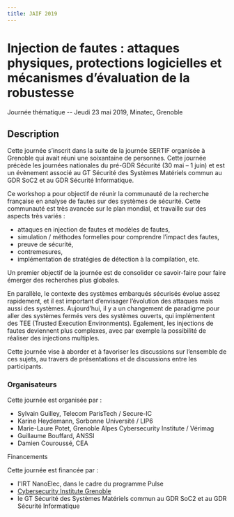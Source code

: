 ```yaml
---
title: JAIF 2019
---
```


# Injection de fautes : attaques physiques, protections logicielles et mécanismes d’évaluation de la robustesse

Journée thématique -- Jeudi 23 mai 2019, Minatec, Grenoble

## Description


Cette journée s’inscrit dans la suite de la  journée SERTIF organisée à Grenoble qui avait réuni une soixantaine de personnes.
Cette journée précède les journées nationales du pré-GDR Sécurité (30 mai – 1 juin) et est un évènement associé au GT Sécurité des Systèmes Matériels commun au GDR SoC2 et au GDR Sécurité Informatique.



Ce workshop a pour objectif de réunir la communauté de la recherche française en analyse de fautes sur des systèmes de sécurité.
Cette communauté est très avancée sur le plan mondial, et travaille sur des aspects très variés :

+   attaques en injection de fautes et modèles de fautes,
+   simulation / méthodes formelles pour comprendre l’impact des fautes,
+   preuve de sécurité,
+   contremesures,
+   implémentation de stratégies de détection à la compilation, etc.

Un premier objectif de la journée est de consolider ce savoir-faire pour faire émerger des recherches plus globales.

En parallèle, le contexte des systèmes embarqués sécurisés évolue assez rapidement, et il est important d’envisager l’évolution des attaques mais aussi des systèmes. Aujourd’hui, il y a un changement de paradigme pour aller des systèmes fermés vers des systèmes ouverts, qui implémentent des TEE (Trusted Execution Environments). Egalement, les injections de fautes deviennent plus complexes, avec par exemple la possibilité de réaliser des injections multiples.

Cette journée vise à aborder  et à favoriser les discussions sur l’ensemble de ces sujets, au travers de présentations et de discussions entre les participants.

### Organisateurs

Cette journée est organisée par :

+   Sylvain Guilley, Telecom ParisTech / Secure-IC
+   Karine Heydemann, Sorbonne Université / LIP6
+   Marie-Laure Potet, Grenoble Alpes Cybersecurity Institute / Vérimag
+   Guillaume Bouffard,  ANSSI
+   Damien Couroussé, CEA

Financements

Cette journée est financée par :

+   l'IRT NanoElec, dans le cadre du programme Pulse
+   [Cybersecurity Institute Grenoble]
+   le GT Sécurité des Systèmes Matériels commun au GDR SoC2 et au GDR Sécurité Informatique



[CEA]: http://www.cea.fr/technologies
[LIST]: http://www-list.cea.fr
[CEA Grenoble]: http://www.cea.fr/le-cea/les-centres-cea/grenoble
[Cybersecurity Institute Grenoble]: https://cybersecurity.univ-grenoble-alpes.fr/
